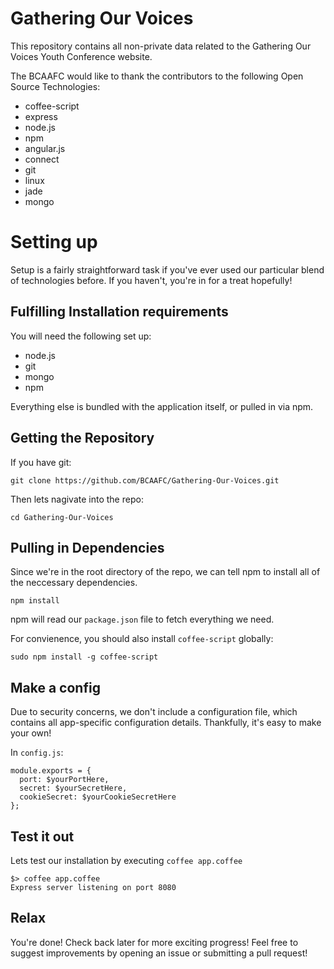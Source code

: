# Gathering Our Voices
This repository contains all non-private data related to the Gathering Our Voices Youth Conference website.

The BCAAFC would like to thank the contributors to the following Open Source Technologies:
* coffee-script
* express
* node.js
* npm
* angular.js
* connect
* git
* linux
* jade
* mongo

# Setting up
Setup is a fairly straightforward task if you've ever used our particular blend of technologies before. If you haven't, you're in for a treat hopefully!

## Fulfilling Installation requirements
You will need the following set up:
* node.js
* git
* mongo
* npm

Everything else is bundled with the application itself, or pulled in via npm.

## Getting the Repository
If you have git:

    git clone https://github.com/BCAAFC/Gathering-Our-Voices.git

Then lets nagivate into the repo:

    cd Gathering-Our-Voices

## Pulling in Dependencies
Since we're in the root directory of the repo, we can tell npm to install all of the neccessary dependencies.

    npm install

npm will read our `package.json` file to fetch everything we need.

For convienence, you should also install `coffee-script` globally:

    sudo npm install -g coffee-script

## Make a config
Due to security concerns, we don't include a configuration file, which contains all app-specific configuration details.
Thankfully, it's easy to make your own!

In `config.js`:

    module.exports = {
      port: $yourPortHere,
      secret: $yourSecretHere,
      cookieSecret: $yourCookieSecretHere
    };

## Test it out
Lets test our installation by executing `coffee app.coffee`

    $> coffee app.coffee
    Express server listening on port 8080

## Relax
You're done! Check back later for more exciting progress! Feel free to suggest improvements by opening an issue or submitting a pull request!
